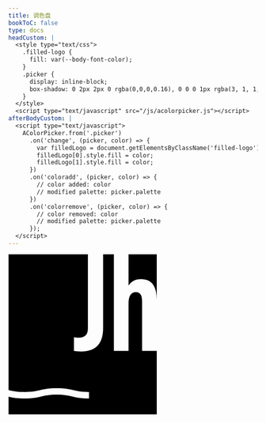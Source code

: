 ```yaml
---
title: 调色盘
bookToC: false
type: docs
headCustom: |
  <style type="text/css">
    .filled-logo {
      fill: var(--body-font-color);
    }
    .picker {
      display: inline-block;
      box-shadow: 0 2px 2px 0 rgba(0,0,0,0.16), 0 0 0 1px rgba(3, 1, 1, 0.08);
    }
  </style>
  <script type="text/javascript" src="/js/acolorpicker.js"></script>
afterBodyCustom: |
  <script type="text/javascript">
    AColorPicker.from('.picker')
      .on('change', (picker, color) => {
        var filledLogo = document.getElementsByClassName('filled-logo');
        filledLogo[0].style.fill = color;
        filledLogo[1].style.fill = color;
      })
      .on('coloradd', (picker, color) => {
        // color added: color
        // modified palette: picker.palette
      })
      .on('colorremove', (picker, color) => {
        // color removed: color
        // modified palette: picker.palette
      });
  </script>
---
```


<p>
  <svg xmlns="http://www.w3.org/2000/svg" viewBox="0 0 300 324.08" width="300px" aria-label="Jh Logo">
    <path class="filled-logo" d="M268.15,50.3c21.22,0,31.84,13.86,31.85,41.58V0h-57V63.15c5.77-8.57,14.15-12.85,25.15-12.85Z"/>
    <path class="filled-logo" d="M270.38,195.6V95.28c0-12.48-4.1-18.72-12.29-18.72-10.06,0-15.09,7.64-15.09,22.91v96.12h-29.62V0h-21.79V149.21c0,31.67-14.91,47.5-44.71,47.5-5.96,0-10.71-.38-14.25-1.12v-27.94c2.79,.75,6.15,1.12,10.06,1.12,12.11,0,18.16-6.24,18.16-18.72V0H.52V274.82c.31,.07,.62,.15,.93,.22,8.01,1.89,15.58,3.68,31.13,3.68s23.12-1.79,31.13-3.68c8.39-1.98,17.06-4.03,34.14-4.03s25.76,2.05,34.14,4.03c8.01,1.89,15.58,3.68,31.13,3.68v13.1c-17.08,0-25.76-2.05-34.14-4.03-8.01-1.89-15.58-3.68-31.13-3.68s-23.12,1.79-31.13,3.68c-8.39,1.98-17.06,4.03-34.14,4.03-15.68,0-24.27-1.73-32.07-3.54v36.37H300V195.6h-29.62Z"/>
  </svg>
</p>

<div class="picker" acp-color="#EFE9E7" acp-palette="PALETTE_MATERIAL_CHROME" acp-palette-editable></div>
